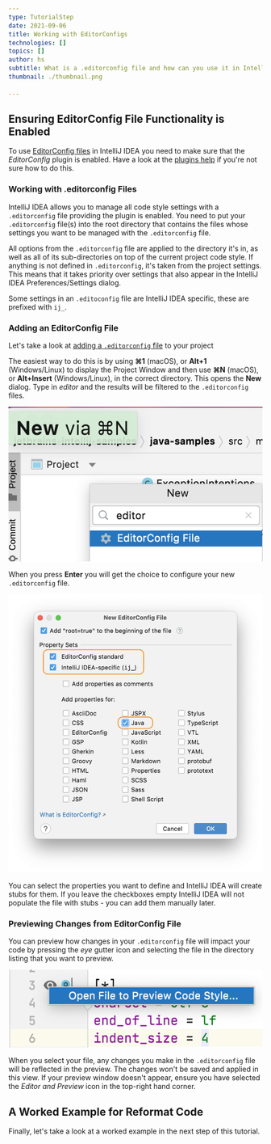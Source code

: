 ```yaml
---
type: TutorialStep
date: 2021-09-06
title: Working with EditorConfigs
technologies: []
topics: []
author: hs
subtitle: What is a .editorconfig file and how can you use it in IntelliJ IDEA
thumbnail: ./thumbnail.png

---
```


## Ensuring EditorConfig File Functionality is Enabled
To use [EditorConfig files](https://www.jetbrains.com/help/idea/configuring-code-style.html#editorconfig) in IntelliJ IDEA you need to make sure that the _EditorConfig_ plugin is enabled. Have a look at the [plugins help](https://www.jetbrains.com/help/idea/managing-plugins.html) if you're not sure how to do this.

### Working with .editorconfig Files
IntelliJ IDEA allows you to manage all code style settings with a `.editorconfig` file providing the plugin is enabled. You need to put your `.editorconfig` file(s) into the root directory that contains the files whose settings you want to be managed with the `.editorconfig` file.

All options from the `.editorconfig` file are applied to the directory it's in, as well as all of its sub-directories on top of the current project code style. If anything is not defined in `.editorconfig`, it's taken from the project settings. This means that it takes priority over settings that also appear in the IntelliJ IDEA Preferences/Settings dialog.

Some settings in an `.editoconfig` file are IntelliJ IDEA specific, these are prefixed with `ij_`. 

### Adding an EditorConfig File
Let's take a look at [adding a `.editorconfig` file](https://www.jetbrains.com/help/idea/configuring-code-style.html#66e1c5ae) to your project

The easiest way to do this is by using **⌘1** (macOS), or **Alt+1** (Windows/Linux) to display the Project Window and then use **⌘N** (macOS), or **Alt+Insert** (Windows/Linux), in the correct directory. This opens the **New** dialog. Type in _editor_ and the results will be filtered to the `.editorconfig` files. 

![New EditorConfig File](new-editor-config.png)

When you press **Enter** you will get the choice to configure your new `.editorconfig` file. 

![EditorConfig File Configuration](editor-config-options.png)

You can select the properties you want to define and IntelliJ IDEA will create stubs for them. If you leave the checkboxes empty IntelliJ IDEA will not populate the file with stubs - you can add them manually later.  

### Previewing Changes from EditorConfig File
You can preview how changes in your `.editorconfig` file will impact your code by pressing the _eye_ gutter icon and selecting the file in the directory listing that you want to preview.

![Preview Editor Config Changes](preview-editor-config-changes.png)

When you select your file, any changes you make in the `.editorconfig` file will be reflected in the preview. The changes won't be saved and applied in this view. If your preview window doesn't appear, ensure you have selected the _Editor and Preview_ icon in the top-right hand corner. 


## A Worked Example for Reformat Code
Finally, let's take a look at a worked example in the next step of this tutorial.